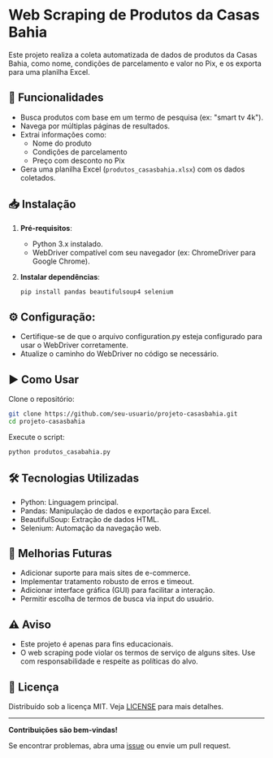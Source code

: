 # Web Scraping de Produtos da Casas Bahia

Este projeto realiza a coleta automatizada de dados de produtos da Casas Bahia, como nome, condições de parcelamento e valor no Pix, e os exporta para uma planilha Excel.

## 🚀 Funcionalidades

- Busca produtos com base em um termo de pesquisa (ex: "smart tv 4k").
- Navega por múltiplas páginas de resultados.
- Extrai informações como:
  - Nome do produto
  - Condições de parcelamento
  - Preço com desconto no Pix
- Gera uma planilha Excel (`produtos_casasbahia.xlsx`) com os dados coletados.

## 📥 Instalação

1. **Pré-requisitos**:
   - Python 3.x instalado.
   - WebDriver compatível com seu navegador (ex: ChromeDriver para Google Chrome).

2. **Instalar dependências**:
   ```bash
   pip install pandas beautifulsoup4 selenium

   
 ## ⚙️ Configuração:
 - Certifique-se de que o arquivo configuration.py esteja configurado para usar o WebDriver corretamente.
 - Atualize o caminho do WebDriver no código se necessário.

## ▶️ Como Usar
Clone o repositório:
```bash
git clone https://github.com/seu-usuario/projeto-casasbahia.git
cd projeto-casasbahia
```
Execute o script:
```bash
python produtos_casabahia.py
```

## 🛠 Tecnologias Utilizadas
- Python: Linguagem principal.
- Pandas: Manipulação de dados e exportação para Excel.
- BeautifulSoup: Extração de dados HTML.
- Selenium: Automação da navegação web.

## 🔧 Melhorias Futuras
- Adicionar suporte para mais sites de e-commerce.
- Implementar tratamento robusto de erros e timeout.
- Adicionar interface gráfica (GUI) para facilitar a interação.
- Permitir escolha de termos de busca via input do usuário.

## ⚠️ Aviso
- Este projeto é apenas para fins educacionais.
- O web scraping pode violar os termos de serviço de alguns sites. Use com responsabilidade e respeite as políticas do alvo.

## 📝 Licença

Distribuído sob a licença MIT. Veja [LICENSE](https://github.com/Lorena-Mattos/exemplo-palestra-rpa/blob/main/LICENSE) para mais detalhes.

---

**Contribuições são bem-vindas!**

Se encontrar problemas, abra uma [issue](https://github.com/Lorena-Mattos/exemplo-palestra-rpa/issues) ou envie um pull request.
